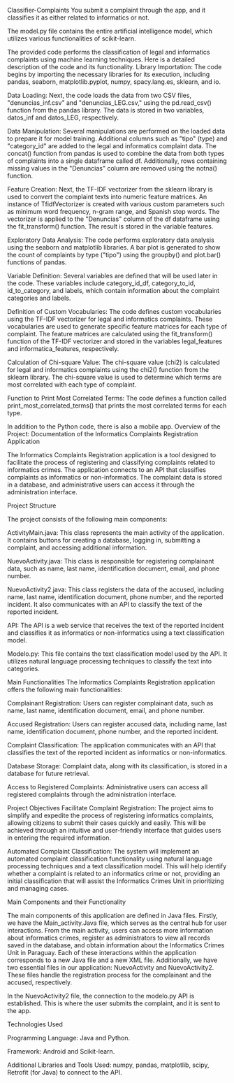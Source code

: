 Classifier-Complaints
You submit a complaint through the app, and it classifies it as either related to informatics or not.

The model.py file contains the entire artificial intelligence model, which utilizes various functionalities of scikit-learn.

The provided code performs the classification of legal and informatics complaints using machine learning techniques. Here is a detailed description of the code and its functionality.
Library Importation:
The code begins by importing the necessary libraries for its execution, including pandas, seaborn, matplotlib.pyplot, numpy, spacy.lang.es, sklearn, and io.

Data Loading:
Next, the code loads the data from two CSV files, "denuncias_inf.csv" and "denuncias_LEG.csv," using the pd.read_csv() function from the pandas library. The data is stored in two variables, datos_inf and datos_LEG, respectively.

Data Manipulation:
Several manipulations are performed on the loaded data to prepare it for model training. Additional columns such as "tipo" (type) and "category_id" are added to the legal and informatics complaint data. The concat() function from pandas is used to combine the data from both types of complaints into a single dataframe called df. Additionally, rows containing missing values in the "Denuncias" column are removed using the notna() function.

Feature Creation:
Next, the TF-IDF vectorizer from the sklearn library is used to convert the complaint texts into numeric feature matrices. An instance of TfidfVectorizer is created with various custom parameters such as minimum word frequency, n-gram range, and Spanish stop words. The vectorizer is applied to the "Denuncias" column of the df dataframe using the fit_transform() function. The result is stored in the variable features.

Exploratory Data Analysis:
The code performs exploratory data analysis using the seaborn and matplotlib libraries. A bar plot is generated to show the count of complaints by type ("tipo") using the groupby() and plot.bar() functions of pandas.

Variable Definition:
Several variables are defined that will be used later in the code. These variables include category_id_df, category_to_id, id_to_category, and labels, which contain information about the complaint categories and labels.

Definition of Custom Vocabularies:
The code defines custom vocabularies using the TF-IDF vectorizer for legal and informatics complaints. These vocabularies are used to generate specific feature matrices for each type of complaint. The feature matrices are calculated using the fit_transform() function of the TF-IDF vectorizer and stored in the variables legal_features and informatica_features, respectively.

Calculation of Chi-square Value:
The chi-square value (chi2) is calculated for legal and informatics complaints using the chi2() function from the sklearn library. The chi-square value is used to determine which terms are most correlated with each type of complaint.

Function to Print Most Correlated Terms:
The code defines a function called print_most_correlated_terms() that prints the most correlated terms for each type.

In addition to the Python code, there is also a mobile app.
Overview of the Project: Documentation of the Informatics Complaints Registration Application

The Informatics Complaints Registration application is a tool designed to facilitate the process of registering and classifying complaints related to informatics crimes. The application connects to an API that classifies complaints as informatics or non-informatics. The complaint data is stored in a database, and administrative users can access it through the administration interface.

Project Structure

The project consists of the following main components:

ActivityMain.java: This class represents the main activity of the application. It contains buttons for creating a database, logging in, submitting a complaint, and accessing additional information.

NuevoActivity.java: This class is responsible for registering complainant data, such as name, last name, identification document, email, and phone number.

NuevoActivity2.java: This class registers the data of the accused, including name, last name, identification document, phone number, and the reported incident. It also communicates with an API to classify the text of the reported incident.

API: The API is a web service that receives the text of the reported incident and classifies it as informatics or non-informatics using a text classification model.

Modelo.py: This file contains the text classification model used by the API. It utilizes natural language processing techniques to classify the text into categories.

Main Functionalities
The Informatics Complaints Registration application offers the following main functionalities:

Complainant Registration: Users can register complainant data, such as name, last name, identification document, email, and phone number.

Accused Registration: Users can register accused data, including name, last name, identification document, phone number, and the reported incident.

Complaint Classification: The application communicates with an API that classifies the text of the reported incident as informatics or non-informatics.

Database Storage: Complaint data, along with its classification, is stored in a database for future retrieval.

Access to Registered Complaints: Administrative users can access all registered complaints through the administration interface.

Project Objectives
Facilitate Complaint Registration: The project aims to simplify and expedite the process of registering informatics complaints, allowing citizens to submit their cases quickly and easily. This will be achieved through an intuitive and user-friendly interface that guides users in entering the required information.

Automated Complaint Classification: The system will implement an automated complaint classification functionality using natural language processing techniques and a text classification model. This will help identify whether a complaint is related to an informatics crime or not, providing an initial classification that will assist the Informatics Crimes Unit in prioritizing and managing cases.

Main Components and their Functionality

The main components of this application are defined in Java files. Firstly, we have the Main_activity.Java file, which serves as the central hub for user interactions. From the main activity, users can access more information about informatics crimes, register as administrators to view all records saved in the database, and obtain information about the Informatics Crimes Unit in Paraguay. Each of these interactions within the application corresponds to a new Java file and a new XML file. Additionally, we have two essential files in our application: NuevoActivity and NuevoActivity2. These files handle the registration process for the complainant and the accused, respectively.

In the NuevoActivity2 file, the connection to the modelo.py API is established. This is where the user submits the complaint, and it is sent to the app.

Technologies Used

Programming Language: Java and Python.

Framework: Android and Scikit-learn.

Additional Libraries and Tools Used: numpy, pandas, matplotlib, scipy, Retrofit (for Java) to connect to the API.
